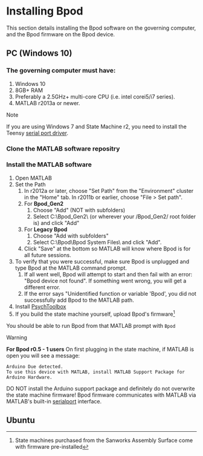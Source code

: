 # Installing Bpod
This section details installing the Bpod software on the governing computer, and the Bpod firmware on the Bpod device.

## PC (Windows 10)
### The governing computer must have:
1. Windows 10
2. 8GB+ RAM
3. Preferably a 2.5GHz+ multi-core CPU (i.e. intel corei5/i7 series).
4. MATLAB r2013a or newer. 

> [!NOTE]
> If you are using Windows 7 and State Machine r2, you need to install the Teensy [serial port driver](https://wwwo.pjrc.com/teensy/serial_install.exe).

### Clone the MATLAB software repositry


### Install the MATLAB software

1. Open MATLAB
2. Set the Path
   1. In r2012a or later, choose "Set Path" from the "Environment" cluster in the "Home" tab. In r2011b or earlier, choose "File > Set path".
   2. For **Bpod_Gen2**
      1. Choose "Add" (NOT with subfolders)
      2. Select C:\Bpod_Gen2\ (or wherever your /Bpod_Gen2/ root folder is) and click "Add"
   3. For **Legacy Bpod**
      1. Choose "Add with subfolders"
      2. Select C:\Bpod\Bpod System Files\ and click "Add".
   4. Click "Save" at the bottom so MATLAB will know where Bpod is for all future sessions.
3. To verify that you were successful, make sure Bpod is unplugged and type Bpod at the MATLAB command prompt. 
   1. If all went well, Bpod will attempt to start and then fail with an error: "Bpod device not found". If something went wrong, you will get a different error.
   2. If the error says "Unidentified function or variable 'Bpod', you did not successfully add Bpod to the MATLAB path.
4. Install [PsychToolbox](http://psychtoolbox.org/download)
5. If you build the state machine yourself, upload Bpod's firmware[^1]

You should be able to run Bpod from that MATLAB prompt with `Bpod`

> [!WARNING]
> **For Bpod r0.5 - 1 users**
> On first plugging in the state machine, if MATLAB is open you will see a message: 
> ```
> Arduino Due detected.
> To use this device with MATLAB, install MATLAB Support Package for Arduino Hardware.
> ```
> DO NOT install the Arduino support package and definitely do not overwrite the state machine firmware! Bpod firmware communicates with MATLAB via MATLAB's built-in [serialport](https://au.mathworks.com/help/matlab/ref/serialport.html) interface.

[^1]: State machines purchased from the Sanworks Assembly Surface come with firmware pre-installed

## Ubuntu
